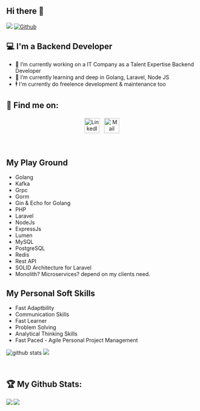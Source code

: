 ## Hi there 👋

![](https://visitor-badge.laobi.icu/badge?page_id=Yoga-Saputra.Yoga-Saputra) [![Github](https://img.shields.io/github/followers/Yoga-Saputra?label=Followers&logo=Github)](https://github.com/Yoga-Saputra)

## 💻 I'm a Backend Developer

- 🔭 I’m currently working on a IT Company as a Talent Expertise Backend Developer
- 🌱 I’m currently learning and deep in Golang, Laravel, Node JS
- 🕴 ️I'm currently do freelence development & maintenance too

## :email: Find me on:

<p align="center">
 <a href="https://www.linkedin.com/in/nurays" target="_blank" rel="noopener noreferrer"> <img src="https://cdn-icons-png.flaticon.com/512/174/174857.png" alt="LinkedIn" height="40" style="vertical-align:top; margin:4px"></a>
 <a href="mailto:catur.yogasaputran@gmail.com"> <img src="https://cdn-icons-png.flaticon.com/512/726/726623.png" alt="Mail" height="40" style="vertical-align:top; margin:4px"></a> 
</p>

<br />

## My Play Ground

- Golang
- Kafka
- Grpc
- Gorm
- Gin & Echo for Golang
- PHP
- Laravel
- NodeJs
- ExpressJs
- Lumen
- MySQL
- PostgreSQL
- Redis
- Rest API
- SOLID Architecture for Laravel
- Monolith? Microservices? depend on my clients need.

## My Personal Soft Skills

- Fast Adaptbility
- Communication Skills
- Fast Learner
- Problem Solving
- Analytical Thinking Skills
- Fast Paced - Agile Personal Project Management

<!-- ## Data Based Import data, 1 million impor data using Golang

[![Readme Card](https://github-readme-stats.vercel.app/api/pin/?username=Yoga-Saputra&repo=golang_import_large_csv_pgsql)](https://github.com/Yoga-Saputra/golang_import_large_csv_pgsql) -->

![github stats](https://github-readme-stats.vercel.app/api?username=Yoga-Saputra&show_icons=true&count_private=true&include_all_commits)
![](https://github.com/Yoga-Saputra/github-stats/blob/master/generated/overview.svg)

<br />

## :trophy: My Github Stats:

<div>
<a href="https://github-readme-stats.vercel.app/api?username=Yoga-Saputra&theme=tokyonight">
  <img  align="left" src="https://github-readme-stats.vercel.app/api?username=Yoga-Saputra&count_private=true&show_icons=true&theme=tokyonight" />
</a>
<a href="https://github-readme-stats.vercel.app/api/top-langs/?username=Yoga-Saputra&hide=php&theme=tokyonight">
  <img align="left" src="https://github-readme-stats.vercel.app/api/top-langs/?username=Yoga-Saputra&hide=php&theme=tokyonight" />
</a>
</div>
